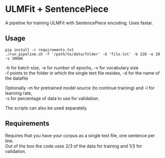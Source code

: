 # ULMFit + SentencePiece

A pipeline for training ULMFit with SentencePiece encoding.
Uses fastai.

## Usage

    pip install -r requirements.txt
    ./run_pipeline.sh -f '/path/to/data/folder' -d 'file.txt' -b 128 -e 20 -v 30000

-b for batch size, -e for number of epochs, -v for vocabulary size\
-f points to the folder in which the single text file resides, -d for the name of the datafile

Optionally -m for pretrained model source (to continue training) and -l for learning rate,\
-s for percentage of data to use for validation.

The scripts can also be used separately.

## Requirements

Requires that you have your corpus as a single text file, one sentence per line.\
Out of the box the code uses 2/3 of the data for training and 1/3 for validation.
